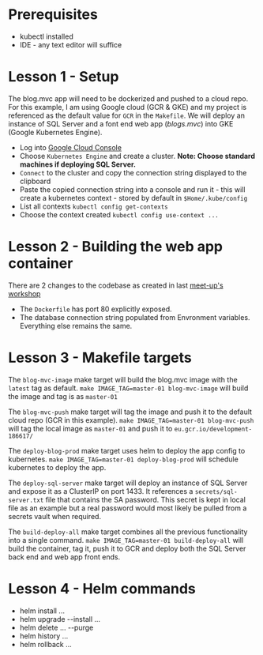 Prerequisites
=============
* kubectl installed
* IDE - any text editor will suffice

Lesson 1 - Setup
=================================
The blog.mvc app will need to be dockerized and pushed to a cloud repo. For this example, I am using Google cloud (GCR & GKE) and my project is referenced as the default value for `GCR` in the `Makefile`. We will deploy an instance of SQL Server and a font end web app (*blogs.mvc*) into GKE (Google Kubernetes Engine).
* Log into [Google Cloud Console](https://console.cloud.google.com)
* Choose `Kubernetes Engine` and create a cluster. __Note: Choose standard machines if deploying SQL Server.__
* `Connect` to the cluster and copy the connection string displayed to the clipboard
* Paste the copied connection string into a console and run it - this will create a kubernetes context - stored by default in `$Home/.kube/config`
* List all contexts `kubectl config get-contexts`
* Choose the context created `kubectl config use-context ...`


Lesson 2 - Building the web app container
=========================================
There are 2 changes to the codebase as created in last [meet-up's workshop](https://github.com/dockerlimerick/meetups-repo/tree/master/meetups/meetup.2018-01-16) 
* The `Dockerfile` has port 80 explicitly exposed.
* The database connection string populated from Envronment variables.
Everything else remains the same.


Lesson 3 - Makefile targets
===========================
The `blog-mvc-image` make target will build the blog.mvc image with the `latest` tag as default.
`make IMAGE_TAG=master-01 blog-mvc-image` will build the image and tag is as `master-01`

The `blog-mvc-push` make target will tag the image and push it to the default cloud repo (GCR in this example).
`make IMAGE_TAG=master-01 blog-mvc-push` will tag the local image as `master-01` and push it to `eu.gcr.io/development-186617/`

The `deploy-blog-prod` make target uses helm to deploy the app config to kubernetes.
`make IMAGE_TAG=master-01 deploy-blog-prod` will schedule kubernetes to deploy the app.

The `deploy-sql-server` make target will deploy an instance of SQL Server and expose it as a ClusterIP on port 1433. It references a `secrets/sql-server.txt` file that contains the SA password. This secret is kept in local file as an example but a real password would most likely be pulled from a secrets vault when required.

The `build-deploy-all` make target combines all the previous functionality into a single command.
`make IMAGE_TAG=master-01 build-deploy-all` will build the container, tag it, push it to GCR and deploy both the SQL Server back end and web app front ends.


Lesson 4 - Helm commands
========================
* helm install ...
* helm upgrade --install ...
* helm delete ... --purge
* helm history ...
* helm rollback ...